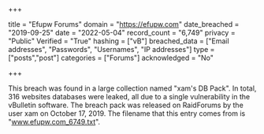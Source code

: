 +++

title = "Efupw Forums"
domain = "https://efupw.com"
date_breached = "2019-09-25"
date = "2022-05-04"
record_count = "6,749"
privacy = "Public"
Verified = "True"
hashing = ["vB"]
breached_data = ["Email addresses", "Passwords", "Usernames", "IP addresses"]
type = ["posts","post"]
categories = ["Forums"]
acknowledged = "No"


+++


This breach was found in a large collection named "xam's DB Pack". In total, 316 websites databases were leaked, all due to a single vulnerability in the vBulletin software. The breach pack was released on RaidForums by the user xam on October 17, 2019. The filename that this entry comes from is "www.efupw.com_6749.txt".

